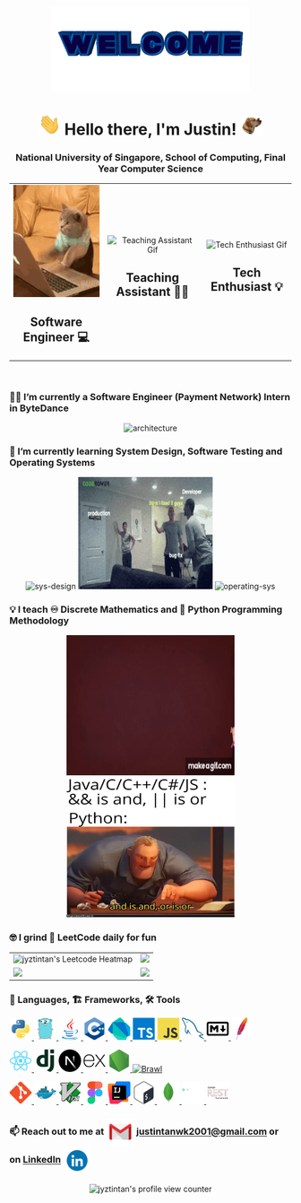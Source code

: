 <p align="center">
    <img src="welcome-cropped.gif" alt="Welcome!" style="display: block; margin-left: auto; margin-right: auto; height: 150px; padding: 0px;" />
</p>

<h1 align="center">
    <img src="wave.gif" alt="Wave" width="40px"/>
    Hello there, I'm Justin!
    <img src="dog.gif" alt="Doge" width="40px" padding="0"/>
</h1>

<h3 align="center">National University of Singapore, School of Computing, Final Year Computer Science</h3>

<table align="center" style="table-layout: fixed; width: 100%;">
  <tr>
    <td align="center">
      <img src="cat-computer.gif" alt="Software Engineer Gif" width="200" height="200"/>
      <h2>Software Engineer 💻</h2>
    </td>
    <td align="center">
      <img src="tutor.gif" alt="Teaching Assistant Gif" width="300" height="200"/>
      <h2>Teaching Assistant 👨‍🏫</h2>
    </td>
    <td align="center">
      <img src="https://i.makeagif.com/media/9-20-2022/Lr_Ggs.gif" alt="Tech Enthusiast Gif" width="200" height="200"/>
      <h2>Tech Enthusiast 💡</h2>
    </td>
  </tr>
</table>

<br>

### 👨‍💻 I’m currently a Software Engineer (Payment Network) Intern in ByteDance 
<p align="center">
  <img src="day1.gif" alt="architecture" width="240" height="240" /> 
</p>

### 🧠 I’m currently learning System Design, Software Testing and Operating Systems
<p align="center">
  <img src="https://media.makeameme.org/created/there-you-have-5ca364.jpg" alt="sys-design" width="240" height="200"/>
  <img src="giphy-downsized.gif" alt="architecture" width="240" height="200" /> 
  <img src="https://media1.tenor.com/m/BL7Z1ok73YsAAAAd/penguin-linux-tux.gif" alt="operating-sys" width="240" height="200"/>
</p>

### 💡 I teach ♾ Discrete Mathematics and 🐍 Python Programming Methodology
<div align="center" display="flex">
    <img src="infinite-hotel.gif" alt="Infinite Hotel" width="300" height="250" /> 
    <img src="python.webp" alt="Python Meme" width="300" height="250"/>
</div>


### 🤓 I grind 🚀 LeetCode daily for fun   
<table>
    <tr>
    <td>
      <img src="https://leetcard.jacoblin.cool/jyztintan?theme=nord&ext=heatmap" alt="jyztintan's Leetcode Heatmap" style="width: 100%; height: auto;" />
    </td>
    <td>
      <img src="https://github-readme-stats.vercel.app/api/wakatime?username=jyztintan&langs_count=10" style="width: 100%; height: auto;"/>
    </td>
    </tr>
  <tr>
    <td>
      <img src="https://github-readme-stats.vercel.app/api?username=jyztintan&show_icons=true&locale=en&bg_color=0d1117&text_color=ffffff" height="200"/>
    </td>
    <td>
      <img src="https://github-readme-streak-stats.herokuapp.com/?user=jyztintan&theme=dark&background=0d1117" height="200"/>
    </td>
  </tr>
</table>


### 💬 Languages, 🏗️ Frameworks, 🛠️ Tools
<p>
  <a href="https://www.python.org" target="_blank" rel="noreferrer" title="Python">
    <img src="https://raw.githubusercontent.com/devicons/devicon/master/icons/python/python-original.svg" alt="Python" width="40" height="40"/>
  </a>
  <a href="https://go.dev" target="_blank" rel="noreferrer" title="Go">
    <img src="https://raw.githubusercontent.com/devicons/devicon/master/icons/go/go-original.svg" alt="Go" width="40" height="40"/>
  </a>
  <a href="https://www.java.com" target="_blank" rel="noreferrer" title="Java">
    <img src="https://raw.githubusercontent.com/devicons/devicon/master/icons/java/java-original.svg" alt="Java" width="40" height="40"/>
  </a>
  <a href="https://isocpp.org/" target="_blank" rel="noreferrer" title="C++">
    <img src="https://raw.githubusercontent.com/devicons/devicon/master/icons/cplusplus/cplusplus-original.svg" alt="C++" width="40" height="40"/>
  </a>
  <a href="https://dart.dev" target="_blank" rel="noreferrer" title="Dart">
    <img src="https://raw.githubusercontent.com/devicons/devicon/master/icons/dart/dart-original.svg" alt="Dart" width="40" height="40"/>
  </a>
  <a href="https://www.typescriptlang.org/" target="_blank" rel="noreferrer" title="TypeScript">
    <img src="https://raw.githubusercontent.com/devicons/devicon/master/icons/typescript/typescript-original.svg" alt="TypeScript" width="40" height="40"/>
  </a>
  <a href="https://developer.mozilla.org/en-US/docs/Web/JavaScript" target="_blank" rel="noreferrer" title="JavaScript">
    <img src="https://raw.githubusercontent.com/devicons/devicon/master/icons/javascript/javascript-original.svg" alt="JavaScript" width="40" height="40"/>
  </a>
  <a href="https://en.wikipedia.org/wiki/SQL" target="_blank" rel="noreferrer" title="SQL">
    <img src="https://raw.githubusercontent.com/devicons/devicon/master/icons/mysql/mysql-original.svg" alt="SQL" width="40" height="40"/>
  </a>
  <a href="https://www.markdownguide.org/" target="_blank" rel="noreferrer" title="Markdown">
    <img src="https://raw.githubusercontent.com/devicons/devicon/master/icons/markdown/markdown-original.svg" alt="Markdown" width="40" height="40"/>
  </a>
  <a href="https://thrift.apache.org/" target="_blank" rel="noreferrer" title="Thrift IDL">
    <img src="https://raw.githubusercontent.com/devicons/devicon/master/icons/apache/apache-original.svg" alt="Thrift IDL" width="40" height="40"/>
  </a>
</p>

<p>
  <a href="https://react.dev" target="_blank" rel="noreferrer" title="React">
    <img src="https://raw.githubusercontent.com/devicons/devicon/master/icons/react/react-original.svg" alt="React" width="40" height="40"/>
  </a>
  <a href="https://www.djangoproject.com/" target="_blank" rel="noreferrer" title="Django">
    <img src="https://raw.githubusercontent.com/devicons/devicon/master/icons/django/django-plain.svg" alt="Django" width="40" height="40"/>
  </a>
  <a href="https://nextjs.org/" target="_blank" rel="noreferrer" title="Next.js">
    <img src="https://raw.githubusercontent.com/devicons/devicon/master/icons/nextjs/nextjs-original.svg" alt="Next.js" width="40" height="40"/>
  </a>
  <a href="https://expressjs.com/" target="_blank" rel="noreferrer" title="Express.js">
    <img src="https://raw.githubusercontent.com/devicons/devicon/master/icons/express/express-original.svg" alt="Express.js" width="40" height="40"/>
  </a>
  <a href="https://nodejs.org/" target="_blank" rel="noreferrer" title="Node.js">
    <img src="https://raw.githubusercontent.com/devicons/devicon/master/icons/nodejs/nodejs-original.svg" alt="Node.js" width="40" height="40"/>
  </a>
  <a href="https://supercell.com/en/games/brawlstars" target="_blank" rel="noreferrer" title="Brawl">
    <img src="https://static.vecteezy.com/system/resources/previews/027/127/568/non_2x/brawl-stars-logo-brawl-stars-icon-transparent-free-png.png" alt="Brawl" width="40" height="40" />
  </a>
</p>

<p>
  <a href="https://git-scm.com/" target="_blank" rel="noreferrer" title="Git">
    <img src="https://raw.githubusercontent.com/devicons/devicon/master/icons/git/git-original.svg" alt="Git" width="40" height="40"/>
  </a>
  <a href="https://www.docker.com/" target="_blank" rel="noreferrer" title="Docker">
    <img src="https://raw.githubusercontent.com/devicons/devicon/master/icons/docker/docker-original.svg" alt="Docker" width="40" height="40"/>
  </a>
  <a href="https://www.vim.org/" target="_blank" rel="noreferrer" title="Vim">
    <img src="https://raw.githubusercontent.com/devicons/devicon/master/icons/vim/vim-original.svg" alt="Vim" width="40" height="40"/>
  </a>
  <a href="https://www.figma.com/" target="_blank" rel="noreferrer" title="Figma">
    <img src="https://raw.githubusercontent.com/devicons/devicon/master/icons/figma/figma-original.svg" alt="Figma" width="40" height="40"/>
  </a>
  <a href="https://www.jetbrains.com/" target="_blank" rel="noreferrer" title="JetBrains IDEs">
    <img src="https://raw.githubusercontent.com/devicons/devicon/master/icons/intellij/intellij-original.svg" alt="JetBrains IDEs" width="40" height="40"/>
  </a>
  <a href="https://www.gnu.org/software/bash/" target="_blank" rel="noreferrer" title="Unix / Zsh">
    <img src="https://raw.githubusercontent.com/devicons/devicon/master/icons/bash/bash-original.svg" alt="Unix / Zsh" width="40" height="40"/>
  </a>
  <a href="https://www.mongodb.com/" target="_blank" rel="noreferrer" title="MongoDB (NoSQL)">
    <img src="https://raw.githubusercontent.com/devicons/devicon/master/icons/mongodb/mongodb-original.svg" alt="MongoDB (NoSQL)" width="40" height="40"/>
  </a>
  <a href="https://grpc.io/" target="_blank" rel="noreferrer" title="gRPC">
    <img src="https://raw.githubusercontent.com/devicons/devicon/master/icons/grpc/grpc-original.svg" alt="gRPC" width="40" height="40"/>
  </a>
  <a href="https://restfulapi.net/" target="_blank" rel="noreferrer" title="REST">
    <img src="https://raw.githubusercontent.com/devicons/devicon/master/icons/djangorest/djangorest-original.svg" alt="djangorest" width="40" height="40"/>
  </a>
</p>



                    
<h3> 📫 Reach out to me at 
    <img align="center" src="gmail-icon.gif" alt="Email" height="50" width="50"/>
    <u>justintanwk2001@gmail.com</u> or on 
    <a href="https://www.linkedin.com/in/tan-wee-kian-justin/" target="blank">LinkedIn</a>
    <a href="https://www.linkedin.com/in/tan-wee-kian-justin/" target="blank"><img align="center"
          src="linkedin.gif"
          alt="Justin Tan" height="50" width="50"/>
    </a>
</h3>

<p align="center">  
    <img src="https://komarev.com/ghpvc/?username=jyztintan&color=1f2b4f&style=for-the-badge&" alt="jyztintan's profile view counter" /> 
</p>

